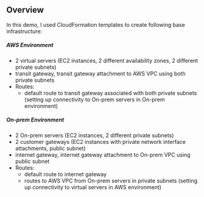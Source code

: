 
## Overview

In this demo, I used CloudFormation templates to create following base infrastructure:

##### AWS Environment
* 2 virtual servers (EC2 instances, 2 different availability zones, 2 different private subnets)
* transit gateway, transit gateway attachment to AWS VPC using both private subnets
* Routes:
  * default route to transit gateway associated with both private subnets (setting up connectivity to On-prem servers in On-prem environment)  
##### On-prem Environment
* 2 On-prem servers (EC2 instances, 2 different private subnets)
* 2 customer gateways (EC2 instances with private network interface attachments, public subnet)
* internet gateway, internet gateway attachment to On-prem VPC using public subnet
* Routes:
  * default route to internet gateway
  * routes to AWS VPC from On-prem servers in private subnets (setting up connectivity to virtual servers in AWS environment)
